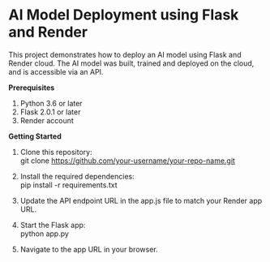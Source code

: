 <h1>AI Model Deployment using Flask and Render</h1>

This project demonstrates how to deploy an AI model using Flask and Render cloud. The AI model was built, trained and deployed on the cloud, and is accessible via an API.<br>

<b>Prerequisites</b><br>
1. Python 3.6 or later
2. Flask 2.0.1 or later
3. Render account

<b>Getting Started</b><br>
  
1. Clone this repository:<br>
git clone https://github.com/your-username/your-repo-name.git

2. Install the required dependencies:<br>
pip install -r requirements.txt

3. Update the API endpoint URL in the app.js file to match your Render app URL.<br>

4. Start the Flask app:<br>
python app.py

5. Navigate to the app URL in your browser.<br>


